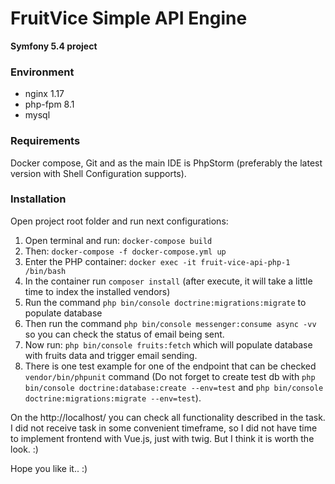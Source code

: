 # FruitVice Simple API Engine

**Symfony 5.4 project**

### Environment
- nginx 1.17
- php-fpm 8.1
- mysql

### Requirements
Docker compose, Git and as the main IDE is PhpStorm (preferably the latest version with Shell Configuration supports).

### Installation
Open project root folder and run next configurations:
1. Open terminal and run: `docker-compose build`
2. Then: `docker-compose -f docker-compose.yml up`
3. Enter the PHP container: `docker exec -it fruit-vice-api-php-1 /bin/bash`
4. In the container run `composer install` (after execute, it will take a little time to index the installed vendors)
5. Run the command `php bin/console doctrine:migrations:migrate` to populate database
6. Then run the command `php bin/console messenger:consume async -vv` so you can check the status of email being sent.
7. Now run: `php bin/console fruits:fetch` which will populate database with fruits data and trigger email sending.
8. There is one test example for one of the endpoint that can be checked `vendor/bin/phpunit` command 
   (Do not forget to create test db with `php bin/console doctrine:database:create --env=test`
    and `php bin/console doctrine:migrations:migrate --env=test`).

On the http://localhost/ you can check all functionality described in the task. I did not receive task in some convenient
timeframe, so I did not have time to implement frontend with Vue.js, just with twig. But I think it is worth the look. :)

Hope you like it.. :) 